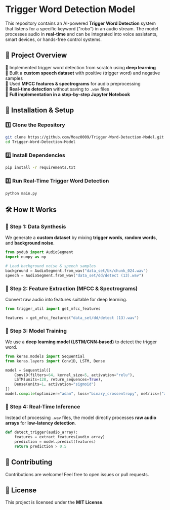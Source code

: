 
#   **Trigger Word Detection Model**  

This repository contains an AI-powered **Trigger Word Detection** system that listens for a specific keyword ("robo") in an audio stream. The model processes audio in **real-time** and can be integrated into voice assistants, smart devices, or hands-free control systems.  

## **📌 Project Overview**  
🔹 Implemented trigger word detection from scratch using **deep learning**  
🔹 Built a **custom speech dataset** with positive (trigger word) and negative samples  
🔹 Used **MFCC features & spectrograms** for audio preprocessing  
🔹 **Real-time detection** without saving to `.wav` files  
🔹 **Full implementation in a step-by-step Jupyter Notebook**  

## **🚀 Installation & Setup**  
### **1️⃣ Clone the Repository**  
```bash
git clone https://github.com/Moaz0009/Trigger-Word-Detection-Model.git
cd Trigger-Word-Detection-Model
```

### **2️⃣ Install Dependencies**  
```bash
pip install -r requirements.txt
```

### **3️⃣ Run Real-Time Trigger Word Detection**  
```bash
python main.py
```

## **🛠️ How It Works**  
### **🔹 Step 1: Data Synthesis**  
We generate a **custom dataset** by mixing **trigger words**, **random words**, and **background noise**.  
```python
from pydub import AudioSegment
import numpy as np

# Load background noise & speech samples
background = AudioSegment.from_wav("data_set/bk/chunk_024.wav")
speech = AudioSegment.from_wav("data_set/dd/detect (13).wav")
```

### **🔹 Step 2: Feature Extraction (MFCC & Spectrograms)**  
Convert raw audio into features suitable for deep learning.  
```python
from trigger_util import get_mfcc_features

features = get_mfcc_features("data_set/dd/detect (13).wav")
```

### **🔹 Step 3: Model Training**  
We use a **deep learning model (LSTM/CNN-based)** to detect the trigger word.  
```python
from keras.models import Sequential
from keras.layers import Conv1D, LSTM, Dense

model = Sequential([
    Conv1D(filters=64, kernel_size=5, activation="relu"),
    LSTM(units=128, return_sequences=True),
    Dense(units=1, activation="sigmoid")
])
model.compile(optimizer="adam", loss="binary_crossentropy", metrics=["accuracy"])
```

### **🔹 Step 4: Real-Time Inference**  
Instead of processing `.wav` files, the model directly processes **raw audio arrays** for **low-latency detection**.  
```python
def detect_trigger(audio_array):
    features = extract_features(audio_array)
    prediction = model.predict(features)
    return prediction > 0.5
```


## **🤝 Contributing**  
Contributions are welcome! Feel free to open issues or pull requests.  

## **📜 License**  
This project is licensed under the **MIT License**.  
